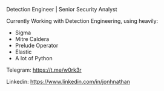 Detection Engineer | Senior Security Analyst

Currently Working with Detection Engineering, using heavily:
* Sigma
* Mitre Caldera
* Prelude Operator
* Elastic
* A lot of Python

Telegram: https://t.me/w0rk3r

Linkedin: https://www.linkedin.com/in/jonhnathan
